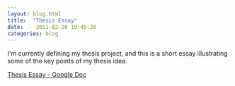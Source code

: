 ```yaml
---
layout: blog.html
title:  "Thesis Essay"
date:    2011-02-26 19:45:20
categories: blog
---
```


I'm currently defining my thesis project, and this is a short essay illustrating some of the key points of my thesis idea.

[Thesis Essay - Google Doc](https://docs.google.com/document/pub?id=1O1TpCVjcjjwD6vM4DWjENCGFh-AvEjOQzbUEnZoc2j4)
  

